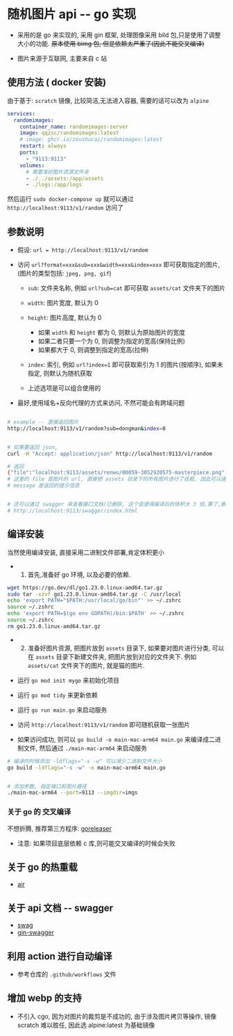 ﻿# 随机图片 api -- go 实现

- 采用的是 go 来实现的, 采用 gin 框架, 处理图像采用 bild 包,只是使用了调整大小的功能. ~~原本使用 bimg 包, 但是依赖太严重了(因此不能交叉编译)~~

- 图片来源于互联网, 主要来自 c 站

## 使用方法 ( docker 安装)

由于基于: `scratch` 镜像, 比较简洁,无法进入容器, 需要的话可以改为 `alpine`

```yaml
services:
  randomimages:
    container_name: randomimages-server
    image: qqzsc/randomimages:latest
    # image: ghcr.io/zoushucai/randomimages:latest
    restart: always
    ports:
      - "9113:9113"
    volumes:
      # 需要准好图片资源文件夹
      - ./../assets:/app/assets
      - ./logs:/app/logs
```

然后运行 `sudo docker-compose up` 就可以通过 `http://localhost:9113/v1/random` 访问了

## 参数说明

- 假设: `url = http://localhost:9113/v1/random`

- 访问 `url?format=xxx&sub=xxx&width=xxx&index=xxx` 即可获取指定的图片,(图片的类型包括: `jpeg, png, gif`)

  - `sub`: 文件夹名称, 例如 `url?sub=cat` 即可获取 `assets/cat` 文件夹下的图片
  - `width`: 图片宽度, 默认为 0
  - `height`: 图片高度, 默认为 0

    - 如果 `width` 和 `height` 都为 0, 则默认为原始图片的宽度
    - 如果二者只要一个为 0, 则调整为指定的宽高(保持比例)
    - 如果都大于 0, 则调整到指定的宽高(拉伸)

  - `index`: 索引, 例如 `url?index=1` 即可获取索引为 1 的图片(按顺序), 如果未指定, 则默认为随机获取

  - 上述选项是可以组合使用的

- 最好,使用域名+反向代理的方式来访问, 不然可能会有跨域问题

```bash

# example -- 直接返回图片
http://localhost:9113/v1/random?sub=dongman&index=0


# 如果要返回 json,
curl -H "Accept: application/json" http://localhost:9113/v1/random

# 返回
{"file":"localhost:9113/assets/renwu/00059-3052920575-masterpiece.png","message":"success"}
# 这里的 file 是图片的 url, 直接把 assets 目录下的所有图片进行了挂载, 因此可以通过这个地址直接访问图片
# message 是返回的提示信息


# 还可以通过 swagger 来查看接口文档(已删除, 这个会使得编译后的体积大 3 倍,算了,删除)
# http://localhost:9113/swagger/index.html

```

## 编译安装

当然使用编译安装, 直接采用二进制文件部署,肯定体积更小

- 1. 首先,准备好 go 环境, 以及必要的依赖.

```bash
wget https://go.dev/dl/go1.23.0.linux-amd64.tar.gz
sudo tar -xzvf go1.23.0.linux-amd64.tar.gz -C /usr/local
echo 'export PATH="$PATH:/usr/local/go/bin"' >> ~/.zshrc
source ~/.zshrc
echo 'export PATH=$(go env GOPATH)/bin:$PATH' >> ~/.zshrc
source ~/.zshrc
rm go1.23.0.linux-amd64.tar.gz

```

- 2. 准备好图片资源, 把图片放到 `assets` 目录下, 如果要对图片进行分类, 可以在 `assets` 目录下新建文件夹, 把图片放到对应的文件夹下. 例如 `assets/cat` 文件夹下的图片, 就是猫的图片.

- 运行 `go mod init mygo` 来初始化项目

- 运行 `go mod tidy` 来更新依赖

- 运行 `go run main.go` 来启动服务

- 访问 `http://localhost:9113/v1/random` 即可随机获取一张图片

- 如果访问成功, 则可以 `go build -o main-mac-arm64 main.go` 来编译成二进制文件, 然后通过 `./main-mac-arm64` 来启动服务

```bash
# 编译的时候添加 -ldflags="-s -w" 可以减少二进制文件大小
go build -ldflags="-s -w" -o main-mac-arm64 main.go


# 添加参数, 指定端口和图片路径
./main-mac-arm64 --port=9113 --imgdir=imgs

```

### 关于 go 的 交叉编译

不想折腾, 推荐第三方程序: [goreleaser](https://github.com/goreleaser/goreleaser)

- 注意: 如果项目底层依赖 c 库,则可能交叉编译的时候会失败

## 关于 go 的热重载

- [air](https://github.com/air-verse/air)

## 关于 api 文档 -- swagger

- [swag](https://github.com/swaggo/swag)
- [gin-swagger](https://github.com/swaggo/gin-swagger)

## 利用 action 进行自动编译

- 参考仓库的 `.github/workflows` 文件

## 增加 webp 的支持

- 不引入 cgo, 因为对图片的裁剪是不成功的, 由于涉及图片拷贝等操作, 镜像 scratch 难以胜任, 因此选 alpine:latest 为基础镜像
